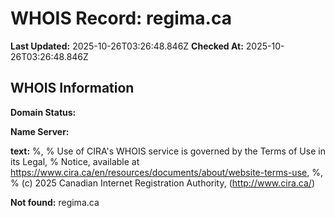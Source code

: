 # WHOIS Record: regima.ca

**Last Updated:** 2025-10-26T03:26:48.846Z
**Checked At:** 2025-10-26T03:26:48.846Z

## WHOIS Information

**Domain Status:** 

**Name Server:** 

**text:** %, % Use of CIRA's WHOIS service is governed by the Terms of Use in its Legal, % Notice, available at https://www.cira.ca/en/resources/documents/about/website-terms-use, %, % (c) 2025 Canadian Internet Registration Authority, (http://www.cira.ca/)

**Not found:** regima.ca

